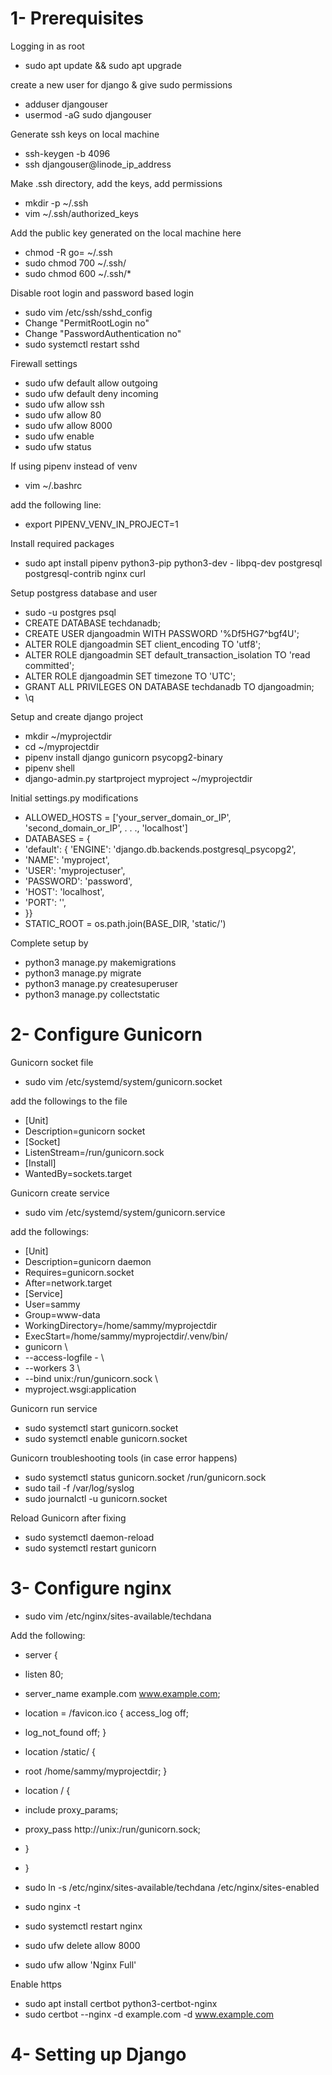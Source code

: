 # 1- Prerequisites 

Logging in as root
- sudo apt update && sudo apt upgrade

create a new user for django & give sudo permissions
- adduser djangouser 
- usermod -aG sudo djangouser 

Generate ssh keys on local machine 
- ssh-keygen -b 4096 
- ssh djangouser@linode_ip_address

Make .ssh directory, add the keys, add permissions 
- mkdir -p ~/.ssh
- vim ~/.ssh/authorized_keys 

Add the public key generated on the local machine here 
- chmod -R go= ~/.ssh
- sudo chmod 700 ~/.ssh/
- sudo chmod 600 ~/.ssh/* 

Disable root login and password based login 
- sudo vim /etc/ssh/sshd_config 
- Change "PermitRootLogin no"
- Change "PasswordAuthentication no" 
- sudo systemctl restart sshd 

Firewall settings 
- sudo ufw default allow outgoing 
- sudo ufw default deny incoming 
- sudo ufw allow ssh 
- sudo ufw allow 80 
- sudo ufw allow 8000
- sudo ufw enable 
- sudo ufw status 

If using pipenv instead of venv 
- vim ~/.bashrc 

add the following line:
- export PIPENV_VENV_IN_PROJECT=1 

Install required packages 
- sudo apt install pipenv python3-pip python3-dev - libpq-dev postgresql postgresql-contrib nginx curl 

Setup postgress database and user 
- sudo -u postgres psql 
- CREATE DATABASE techdanadb; 
- CREATE USER djangoadmin WITH PASSWORD '%Df5HG7^bgf4U'; 
- ALTER ROLE djangoadmin SET client_encoding TO 'utf8'; 
- ALTER ROLE djangoadmin SET default_transaction_isolation TO 'read committed'; 
- ALTER ROLE djangoadmin SET timezone TO 'UTC'; 
- GRANT ALL PRIVILEGES ON DATABASE techdanadb TO djangoadmin; 
- \q 

Setup and create django project 
- mkdir ~/myprojectdir
- cd ~/myprojectdir 
- pipenv install django gunicorn psycopg2-binary 
- pipenv shell 
- django-admin.py startproject myproject ~/myprojectdir 

Initial settings.py modifications 
- ALLOWED_HOSTS = ['your_server_domain_or_IP', 'second_domain_or_IP', . . ., 'localhost']
- DATABASES = {
- 'default': { 'ENGINE': 'django.db.backends.postgresql_psycopg2',
- 'NAME': 'myproject',
- 'USER': 'myprojectuser',
- 'PASSWORD': 'password',
- 'HOST': 'localhost',
- 'PORT': '',
-  }}
- STATIC_ROOT = os.path.join(BASE_DIR, 'static/') 

Complete setup by 
- python3 manage.py makemigrations 
- python3 manage.py migrate 
- python3 manage.py createsuperuser 
- python3 manage.py collectstatic 

# 2- Configure Gunicorn 
Gunicorn socket file 
- sudo vim /etc/systemd/system/gunicorn.socket 

add the followings to the file 
- [Unit]
- Description=gunicorn socket 
- [Socket]
- ListenStream=/run/gunicorn.sock 
- [Install]
- WantedBy=sockets.target 

Gunicorn create service 
- sudo vim /etc/systemd/system/gunicorn.service 

add the followings: 

- [Unit] 
- Description=gunicorn daemon 
- Requires=gunicorn.socket 
- After=network.target 
- [Service] 
- User=sammy 
- Group=www-data 
- WorkingDirectory=/home/sammy/myprojectdir 
- ExecStart=/home/sammy/myprojectdir/.venv/bin/
- gunicorn \ 
- --access-logfile - \ 
- --workers 3 \ 
- --bind unix:/run/gunicorn.sock \ 
- myproject.wsgi:application 

Gunicorn run service 
- sudo systemctl start gunicorn.socket 
- sudo systemctl enable gunicorn.socket 

Gunicorn troubleshooting tools (in case error happens) 
- sudo systemctl status gunicorn.socket /run/gunicorn.sock
- sudo tail -f /var/log/syslog 
- sudo journalctl -u gunicorn.socket 

Reload Gunicorn after fixing 
- sudo systemctl daemon-reload 
- sudo systemctl restart gunicorn 

# 3- Configure nginx 
- sudo vim /etc/nginx/sites-available/techdana 

Add the following: 

- server { 
- listen 80; 
- server_name example.com www.example.com; 
- location = /favicon.ico { access_log off;
- log_not_found off; } 
- location /static/ { 
- root /home/sammy/myprojectdir; 
} 
- location / { 
- include proxy_params; 
- proxy_pass http://unix:/run/gunicorn.sock; 
- } 
- } 

- sudo ln -s /etc/nginx/sites-available/techdana /etc/nginx/sites-enabled 
- sudo nginx -t 
- sudo systemctl restart nginx 
- sudo ufw delete allow 8000 
- sudo ufw allow 'Nginx Full' 

Enable https 
- sudo apt install certbot python3-certbot-nginx 
- sudo certbot --nginx -d example.com -d www.example.com 

# 4- Setting up Django

